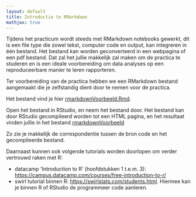 ```yaml
---
layout: default
title: Introductie to RMarkdown 
mathjax: true
---
```


Tijdens het practicum wordt steeds met RMarkdown notebooks gewerkt, dit is een file type die zowel tekst, computer code en output, kan integreren in één bestand. 
Het bestand kan worden geconverteerd in een webpagina of een pdf bestand. 
Dat zal het jullie makkelijk zal maken om de practica te studeren en is een ideale voorbereiding om data analyses op een reproduceerbare manier te leren rapporteren.

Ter voorbereiding van de practica hebben we een RMarkdown bestand aangemaakt die je zelfstandig dient door te nemen voor de practica. 

Het bestand vind je  hier [rmarkdownVoorbeeld.Rmd](assets/practica/rmarkdownVoorbeeld.Rmd).

Open het bestand in RStudio, en neem het bestand door. 
Het bestand kan door RStudio gecompileerd worden tot een HTML pagina, en het resultaat vinden jullie in het bestand 
[rmarkdownVoorbeeld](pages/practica/rmarkdownVoorbeeld.html)


Zo zie je makkelijk de correspondentie tussen de bron code en het gecompileerde bestand.

Daarnaast kunnen ook volgende tutorials worden doorlopen om verder vertrouwd raken met R:

 - datacamp 'Introduction to R' (hoofdstukken 1 t.e.m. 3): https://campus.datacamp.com/courses/free-introduction-to-r/
 - swirl tutorial binnen R: https://swirlstats.com/students.html. Hiermee kan je binnen R of RStudio de programmeer code aanleren.


